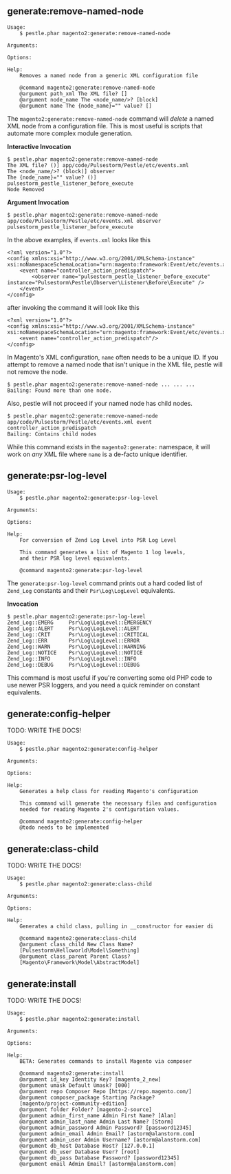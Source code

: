 ## generate:remove-named-node

    Usage:
        $ pestle.phar magento2:generate:remove-named-node

    Arguments:

    Options:

    Help:
        Removes a named node from a generic XML configuration file

        @command magento2:generate:remove-named-node
        @argument path_xml The XML file? []
        @argument node_name The <node_name/>? [block]
        @argument name The {node_name}="" value? []

The `magento2:generate:remove-named-node` command will _delete_ a named XML node from a configuration file.  This is most useful is scripts that automate more complex module generation.

**Interactive Invocation**

    $ pestle.phar magento2:generate:remove-named-node
    The XML file? ()] app/code/Pulsestorm/Pestle/etc/events.xml
    The <node_name/>? (block)] observer
    The {node_name}="" value? ()] pulsestorm_pestle_listener_before_execute
    Node Removed

**Argument Invocation**

    $ pestle.phar magento2:generate:remove-named-node app/code/Pulsestorm/Pestle/etc/events.xml observer pulsestorm_pestle_listener_before_execute

In the above examples, if `events.xml` looks like this

    <?xml version="1.0"?>
    <config xmlns:xsi="http://www.w3.org/2001/XMLSchema-instance" xsi:noNamespaceSchemaLocation="urn:magento:framework:Event/etc/events.xsd">
        <event name="controller_action_predispatch">
            <observer name="pulsestorm_pestle_listener_before_execute" instance="Pulsestorm\Pestle\Observer\Listener\Before\Execute" />
        </event>
    </config>

after invoking the command it will look like this

    <?xml version="1.0"?>
    <config xmlns:xsi="http://www.w3.org/2001/XMLSchema-instance" xsi:noNamespaceSchemaLocation="urn:magento:framework:Event/etc/events.xsd">
        <event name="controller_action_predispatch"/>
    </config>

In Magento's XML configuration, `name` often needs to be a unique ID.  If you attempt to remove a named node that isn't unique in the XML file, pestle will not remove the node.

    $ pestle.phar magento2:generate:remove-named-node ... ... ...
    Bailing: Found more than one node.

Also, pestle will not proceed if your named node has child nodes.

    $ pestle.phar magento2:generate:remove-named-node app/code/Pulsestorm/Pestle/etc/events.xml event controller_action_predispatch
    Bailing: Contains child nodes

While this command exists in the `magento2:generate:` namespace, it will work on _any_ XML file where `name` is a de-facto unique identifier.

## generate:psr-log-level

    Usage:
        $ pestle.phar magento2:generate:psr-log-level

    Arguments:

    Options:

    Help:
        For conversion of Zend Log Level into PSR Log Level

        This command generates a list of Magento 1 log levels,
        and their PSR log level equivalents.

        @command magento2:generate:psr-log-level

The `generate:psr-log-level` command prints out a hard coded list of `Zend_Log` constants and their `Psr\Log\LogLevel` equivalents.

**Invocation**

    $ pestle.phar magento2:generate:psr-log-level
    Zend_Log::EMERG     Psr\Log\LogLevel::EMERGENCY
    Zend_Log::ALERT     Psr\Log\LogLevel::ALERT
    Zend_Log::CRIT      Psr\Log\LogLevel::CRITICAL
    Zend_Log::ERR       Psr\Log\LogLevel::ERROR
    Zend_Log::WARN      Psr\Log\LogLevel::WARNING
    Zend_Log::NOTICE    Psr\Log\LogLevel::NOTICE
    Zend_Log::INFO      Psr\Log\LogLevel::INFO
    Zend_Log::DEBUG     Psr\Log\LogLevel::DEBUG

This command is most useful if you're converting some old PHP code to use newer PSR loggers, and you need a quick reminder on constant equivalents.

## generate:config-helper

TODO: WRITE THE DOCS!

    Usage:
        $ pestle.phar magento2:generate:config-helper

    Arguments:

    Options:

    Help:
        Generates a help class for reading Magento's configuration

        This command will generate the necessary files and configuration
        needed for reading Magento 2's configuration values.

        @command magento2:generate:config-helper
        @todo needs to be implemented

## generate:class-child

TODO: WRITE THE DOCS!

    Usage:
        $ pestle.phar magento2:generate:class-child

    Arguments:

    Options:

    Help:
        Generates a child class, pulling in __constructor for easier di

        @command magento2:generate:class-child
        @argument class_child New Class Name?
        [Pulsestorm\Helloworld\Model\Something]
        @argument class_parent Parent Class?
        [Magento\Framework\Model\AbstractModel]


## generate:install

TODO: WRITE THE DOCS!

    Usage:
        $ pestle.phar magento2:generate:install

    Arguments:

    Options:

    Help:
        BETA: Generates commands to install Magento via composer

        @command magento2:generate:install
        @argument id_key Identity Key? [magento_2_new]
        @argument umask Default Umask? [000]
        @argument repo Composer Repo [https://repo.magento.com/]
        @argument composer_package Starting Package?
        [magento/project-community-edition]
        @argument folder Folder? [magento-2-source]
        @argument admin_first_name Admin First Name? [Alan]
        @argument admin_last_name Admin Last Name? [Storm]
        @argument admin_password Admin Password? [password12345]
        @argument admin_email Admin Email? [astorm@alanstorm.com]
        @argument admin_user Admin Username? [astorm@alanstorm.com]
        @argument db_host Database Host? [127.0.0.1]
        @argument db_user Database User? [root]
        @argument db_pass Database Password? [password12345]
        @argument email Admin Email? [astorm@alanstorm.com]
